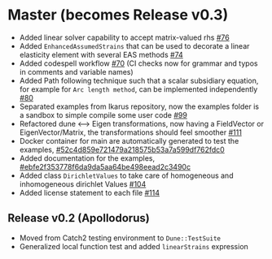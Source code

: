 <!--
SPDX-FileCopyrightText: 2022 The Ikarus Developers mueller@ibb.uni-stuttgart.de
SPDX-License-Identifier: LGPL-2.1-or-later
-->

# Master (becomes Release v0.3)

- Added linear solver capability to accept matrix-valued rhs [#76](https://github.com/ikarus-project/ikarus/pull/76)
- Added `EnhancedAssumedStrains` that can be used to decorate a linear elasticity element with several EAS methods [#74](https://github.com/ikarus-project/ikarus/pull/74)
- Added codespell workflow [#70](https://github.com/ikarus-project/ikarus/pull/70) (CI checks now for grammar and typos in comments and variable names)
- Added Path following technique such that a scalar subsidiary equation, for example for `Arc length method`,  can be implemented independently [#80](https://github.com/ikarus-project/ikarus/pull/80)
- Separated examples from Ikarus repository, now the examples folder is a sandbox to simple compile some user code  [#99](https://github.com/ikarus-project/ikarus/pull/99)
- Refactored dune <--> Eigen transformations, now having a FieldVector or EigenVector/Matrix, the transformations should feel smoother [#111](https://github.com/ikarus-project/ikarus/pull/111)
- Docker container for main are automatically generated to test the examples, [#52c4d859e721479a218575b53a7a599df762fdc0](https://github.com/ikarus-project/ikarus/tree/52c4d859e721479a218575b53a7a599df762fdc0)
- Added documentation for the examples, [#ebfe2f353778f6da9da5aa64be498eead2c3490c](https://github.com/ikarus-project/ikarus/tree/ebfe2f353778f6da9da5aa64be498eead2c3490c)
- Added class `DirichletValues` to take care of homogeneous and inhomogeneous dirichlet Values [#104](https://github.com/ikarus-project/ikarus/pull/104)
- Added license statement to each file [#114](https://github.com/ikarus-project/ikarus/pull/114)

## Release v0.2 (Apollodorus)

- Moved from Catch2 testing environment to `Dune::TestSuite`
- Generalized local function test and added `linearStrains` expression
